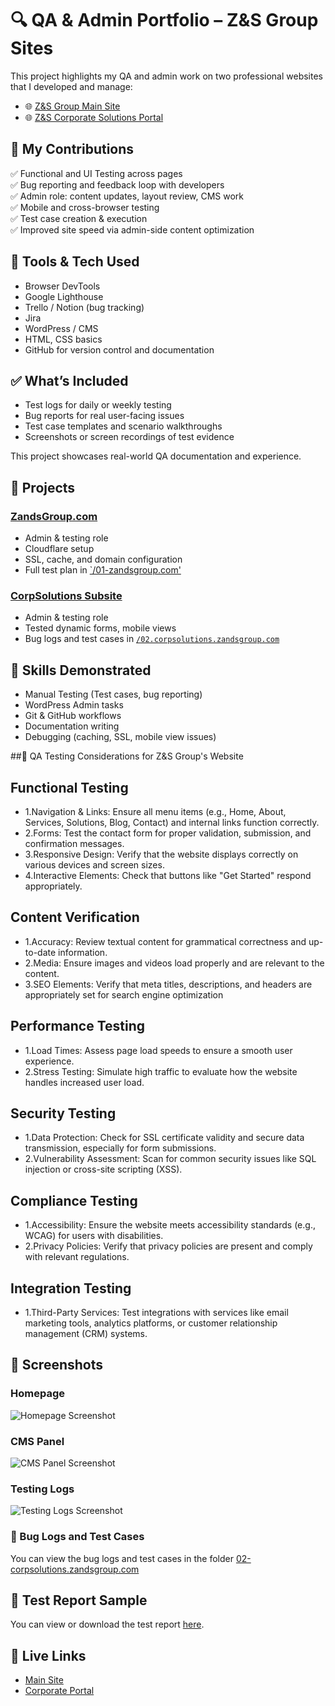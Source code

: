 # 🔍 QA & Admin Portfolio – Z&S Group Sites

This project highlights my QA and admin work on two professional websites that I developed and manage:

- 🌐 [Z&S Group Main Site](https://zandsgroup.com/)
- 🌐 [Z&S Corporate Solutions Portal](https://corpsolutions.zandsgroup.com/)

## 🧪 My Contributions

✅ Functional and UI Testing across pages  
✅ Bug reporting and feedback loop with developers  
✅ Admin role: content updates, layout review, CMS work  
✅ Mobile and cross-browser testing  
✅ Test case creation & execution  
✅ Improved site speed via admin-side content optimization

## 🧰 Tools & Tech Used

- Browser DevTools  
- Google Lighthouse  
- Trello / Notion (bug tracking)
- Jira  
- WordPress / CMS  
- HTML, CSS basics  
- GitHub for version control and documentation  

## ✅ What’s Included

- Test logs for daily or weekly testing
- Bug reports for real user-facing issues
- Test case templates and scenario walkthroughs
- Screenshots or screen recordings of test evidence

This project showcases real-world QA documentation and experience.

## 🔹 Projects

### [ZandsGroup.com](https://zandsgroup.com/)
- Admin & testing role
- Cloudflare setup
- SSL, cache, and domain configuration
- Full test plan in [`/01-zandsgroup.com'](./01-zandsgroup.com/test-plan.md)

### [CorpSolutions Subsite](https://corpsolutions.zandsgroup.com/)
- Admin & testing role
- Tested dynamic forms, mobile views
- Bug logs and test cases in [`/02.corpsolutions.zandsgroup.com`](./02-corpsolutions.zandsgroup.com/bug-reports/bug-log.mdcorpsolu)

## 🔧 Skills Demonstrated
- Manual Testing (Test cases, bug reporting)
- WordPress Admin tasks
- Git & GitHub workflows
- Documentation writing
- Debugging (caching, SSL, mobile view issues)

##🧪 QA Testing Considerations for Z&S Group's Website

## Functional Testing
- 1.Navigation & Links: Ensure all menu items (e.g., Home, About, Services, Solutions, Blog, Contact) and internal links function correctly.
- 2.Forms: Test the contact form for proper validation, submission, and confirmation messages.
- 3.Responsive Design: Verify that the website displays correctly on various devices and screen sizes.
- 4.Interactive Elements: Check that buttons like "Get Started" respond appropriately.

## Content Verification
- 1.Accuracy: Review textual content for grammatical correctness and up-to-date information.
- 2.Media: Ensure images and videos load properly and are relevant to the content.
- 3.SEO Elements: Verify that meta titles, descriptions, and headers are appropriately set for search engine optimization

## Performance Testing
- 1.Load Times: Assess page load speeds to ensure a smooth user experience.
- 2.Stress Testing: Simulate high traffic to evaluate how the website handles increased user load.

## Security Testing
- 1.Data Protection: Check for SSL certificate validity and secure data transmission, especially for form submissions.
- 2.Vulnerability Assessment: Scan for common security issues like SQL injection or cross-site scripting (XSS).

## Compliance Testing
- 1.Accessibility: Ensure the website meets accessibility standards (e.g., WCAG) for users with disabilities.
- 2.Privacy Policies: Verify that privacy policies are present and comply with relevant regulations.

## Integration Testing
- 1.Third-Party Services: Test integrations with services like email marketing tools, analytics platforms, or customer relationship management (CRM) systems.

## 📸 Screenshots

### Homepage
![Homepage Screenshot](01-zandsgroup.com/bug-reports/screenshots/Screenshot%202025-05-05%20at%206.52.19 PM.png)

### CMS Panel
![CMS Panel Screenshot](01-zandsgroup.com/bug-reports/screenshots/Screenshot%202024-11-05%20at%206.33.09 PM.png)

### Testing Logs
![Testing Logs Screenshot](01-zandsgroup.com/bug-reports/screenshots/Screenshot%202024-12-30%20at%206.36.01 PM.png)


### 🐞 Bug Logs and Test Cases
You can view the bug logs and test cases in the folder [02-corpsolutions.zandsgroup.com](./02-corpsolutions.zandsgroup.com)

## 📝 Test Report Sample

You can view or download the test report [here](./test-reports/test-report.001.md).


## 🚀 Live Links

- [Main Site](https://zandsgroup.com)  
- [Corporate Portal](https://corpsolutions.zandsgroup.com/)

